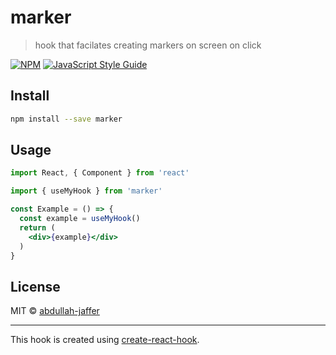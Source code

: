 # marker

> hook that facilates creating markers on screen on click

[![NPM](https://img.shields.io/npm/v/marker.svg)](https://www.npmjs.com/package/marker) [![JavaScript Style Guide](https://img.shields.io/badge/code_style-standard-brightgreen.svg)](https://standardjs.com)

## Install

```bash
npm install --save marker
```

## Usage

```jsx
import React, { Component } from 'react'

import { useMyHook } from 'marker'

const Example = () => {
  const example = useMyHook()
  return (
    <div>{example}</div>
  )
}
```

## License

MIT © [abdullah-jaffer](https://github.com/abdullah-jaffer)

---

This hook is created using [create-react-hook](https://github.com/hermanya/create-react-hook).
